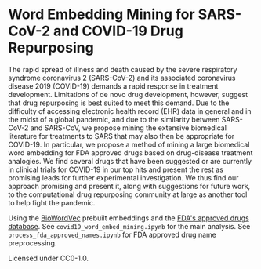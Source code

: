 # Word Embedding Mining for SARS-CoV-2 and COVID-19 Drug Repurposing
The rapid spread of illness and death caused by the severe respiratory syndrome coronavirus 2 (SARS-CoV-2) and its associated coronavirus disease 2019 (COVID-19) demands a rapid response in treatment development.
Limitations of de novo drug development, however, suggest that drug repurposing is best suited to meet this demand.
Due to the difficulty of accessing electronic health record (EHR) data in general and in the midst of a global pandemic, and due to the similarity between SARS-CoV-2 and SARS-CoV, we propose mining the extensive biomedical literature for treatments to SARS that may also then be appropriate for COVID-19.
In particular, we propose a method of mining a large biomedical word embedding for FDA approved drugs based on drug-disease treatment analogies.
We find several drugs that have been suggested or are currently in clinical trials for COVID-19 in our top hits and present the rest as promising leads for further experimental investigation.
We thus find our approach promising and present it, along with suggestions for future work, to the computational drug repurposing community at large as another tool to help fight the pandemic.


Using the [BioWordVec](https://github.com/ncbi-nlp/BioWordVec) prebuilt embeddings and the [FDA's approved drugs database](https://www.fda.gov/drugs/drug-approvals-and-databases/drugsfda-data-files).
See `covid19_word_embed_mining.ipynb` for the main analysis.
See `process_fda_approved_names.ipynb` for FDA approved drug name preprocessing.

Licensed under CC0-1.0.